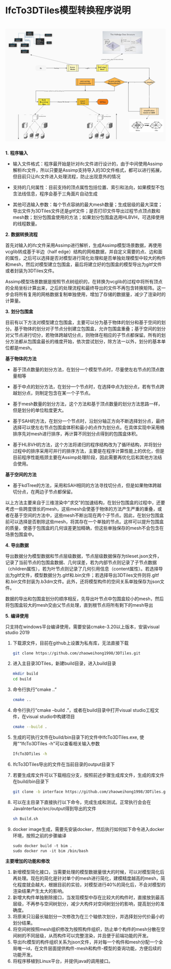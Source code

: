 # IfcTo3DTiles模型转换程序说明


![flow](flow.jpg)
=======
**1.**   **程序输入**

- 输入文件格式：程序最开始是针对ifc文件进行设计的，由于中间使用Assimp解析ifc文件，所以只要是Assimp支持导入的3D文件格式，都可以进行拓展，但目前只让ifc文件进入处理流程，防止出现意外的情况

- 支持的几何属性：目前支持的顶点属性包括位置、索引和法向，如果模型不包含法线信息，程序会基于三角面片自动生成

- 其他可选输入参数：每个节点容纳的最大mesh数量；生成层级的最大深度；导出文件为3DTiles文件还是gltf文件；是否打印文件导出过程节点顶点数和mesh数；划分包围盒使用的方法；如果划分包围盒选用HLBVH，可选择使用的线程数量。

**2.**   **数据转换流程**

首先对输入的ifc文件采用Assimp进行解析，生成Assimp模型场景数据，再使用vcglib转成基于半边（half edge）结构的网格数据，并自定义需要的点、边和面的属性，之后可以选择是否对模型进行简化处理和是否单独处理模型中较大的构件和mesh，然后对模型建立包围盒，最后将建立好的包围盒的模型导出为gltf文件或者封装为3DTiles文件。

Assimp模型场景数据是按照节点树组织的，在转换为vcglib的过程中将所有顶点的全局坐标计算出来，之后的处理流程和最终导出的文件不再包含转换矩阵。这一步会将所有复用的网格数据复制单独使用，增加了存储的数据量，减少了渲染时的计算量。

**3.**   **划分包围盒**

目前有以下方法对模型建立包围盒，主要可以分为基于物体的划分和基于空间的划分。基于物体的划分对子节点分别建立包围盒，允许包围盒重叠；基于空间的划分对父节点进行切分，若物体跨越切分点，则物体在相应的子节点都保留。所有的划分方法都从包围盒最长的维度开始，依次尝试划分，除方法一以外，划分的基本单位都是mesh。

**基于物体的方法**

- 基于顶点数量的划分方法，在划分一个模型节点时，尽量使左右节点的顶点数量相等

- 基于中点的划分方法，在划分一个节点时，在选择中点为划分点，若有节点跨越划分点，则制定包含在某一个子节点。

- 基于mesh数量的划分方法，这个方法和基于顶点数量的划分方法思路一样，但是划分的单位粒度更大。

- 基于SAH的方法，在划分一个节点时，沿划分轴正方向不断选择划分点，最终选择可以使左右节点包围盒体积和最小的点作为划分点。在具体实现中采用桶排序先对mesh进行排序，再计算不同划分点得到的包围盒体积。

- 基于HLBVH的方法，这个方法将递归的程序结构改为了循环结构，并将划分过程中的排序采用可并行的排序方法，主要是在程序计算性能上的优化，但是目前程序性能瓶颈主要在Assimp处理阶段，因此需要再优化后和其他方法结合使用。

**基于空间的方法**

- 基于kdTree的方法，采用和SAH相同的方法寻找切分点，但是如果物体跨越切分点，在两边子节点都保留。

以上方法主要来自于三维渲染中“求交”的加速结构，在划分包围盒的过程中，还要考虑一些跨度很长的mesh，这些mesh会使基于物体的方法产生严重的重叠，或者在基于空间的方法中，这些mesh不断出现在两个子节点。因此，在划分包围盒前可以选择是否剔除这些mesh，将其存在一个单独的节点。这样可以提升包围盒的质量，使基于包围盒的几何误差更加精确，但这些单独保存的mesh不会包含在场景包围盒中。

**4.**   **导出数据**

导出数据分为模型数据和节点层级数据，节点层级数据保存为tileset.json文件，记录了当前节点的包围盒数据、几何误差，若为内部节点则记录了子节点数据（children属性），若为叶节点则记录了几何引用信息（content属性）。若选择导出为gltf文件，模型数据分为.gltf和.bin文件；若选择导出3DTiles文件则将.gltf和.bin文件封装为.b3dm文件。此外，还将模型构件的空间关系单独保存为json文件。

数据的导出和包围盒划分的顺序相反，先导出叶节点中包围盒较小的mesh，然后将包围盒较大的mesh交由父节点处理，直到根节点将所有剩下的mesh导出

**5.**   **编译使用**

只支持在windows平台编译使用，需要安装cmake-3.20以上版本，安装visual studio 2019

1. 下载源文件，目前在github上设置为私有库，无法直接下载

   ```bash
   git clone https://github.com/zhaoweihong1998/3DTiles.git
   ```

2. 进入主目录3DTiles，新建build目录，进入build目录

   ```bash
   mkdir build
   cd build
   ```

3. 命令行执行“cmake ..”

   ```bash
   cmake ..
   ```

4. 命令行执行“cmake –build .”，或者在build目录中打开visual studio工程文件，在visual studio中构建项目

   ```bash
   cmake --build .
   ```

5. 生成的可执行文件在build/bin目录下的文件中IfcTo3DTiles.exe, 使用”“IfcTo3DTiles -h"可以查看相关输入参数

   ```bash
   IfcTo3DTiles -h
   ```

6. IfcTo3DTiles导出的文件在当前目录的output目录下

7. 若要生成库文件可以下载相应分支，按照前述步骤生成库文件，生成的库文件在build/bin目录下

   ````bash
   git clone -b interface https://github.com/zhaoweihong1998/3DTiles.git
   ````
8. 可以在主目录下直接执行以下命令，完成生成和测试。正常执行会会在JavaInterface/src/output得到导出的文件
   ```bash
   sh Build.sh
   ```
9. docker image生成，需要先安装docker，然后执行如何如下命令进入docker环境，按照之前的步骤编译
   ```
   sudo docker build -t bim .
   sudo docker run -it bim /bin/bash
   ```
**主要增加的功能和修改**

1. 新增模型简化接口，当需要处理的模型数据量很大的时候，可以对模型简化后再处理。现在的简化是针对单个的mesh进行简化，建模精度越高的mesh，简化程度就会越大，根据目前的实验，对模型进行40%的简化后，不会对模型的渲染结果产生太大的影响。
2. 新增大构件单独剔除接口，当发现模型中存在比较大的构件时，直接放到最高层级，不再参与空间树划分，减少大构件对空间树划分的影响，提高划分的准确度。
3. 将原来只沿最长轴划分一次修改为在三个轴依次划分，并选择划分代价最小的划分结果。
4. 将空间树按照mesh组织修改为按照构件组织，防止单个构件的mesh分散在空间树的不同层级，从而构件可以完整渲染，并且便于前端功能的开发。
5. 导出ifc模型的构件组织关系为json文件，并对每一个构件和mesh分配一个全局唯一id，在文件层面提供构件-mesh和构件-模型的查询功能，方便后续的功能开发。
6. 将程序移植到Linux平台，并提供java的调用接口。

